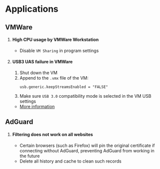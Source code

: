# Applications

## VMWare

1. #### High CPU usage by VMWare Workstation
   - Disable `VM Sharing` in program settings
2. #### USB3 UAS failure in VMWare
   1. Shut down the VM
   2. Append to the `.vmx` file of the VM:
      ```
      usb.generic.keepStreamsEnabled = "FALSE"
      ```
   3. Make sure `USB 3.0` compatibility mode is selected in the VM USB settings
   - [More information](https://superuser.com/questions/1442507/error-usb3-uas-passthrough-vmware-workstation-15)

## AdGuard

1. #### Filtering does not work on all websites
   - Certain browsers (such as Firefox) will pin the original certificate if connecting without AdGuard, preventing AdGuard from working in the future
   - Delete all history and cache to clean such records
